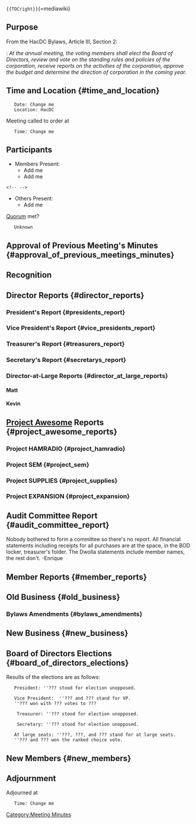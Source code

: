 `{{TOCright}}`{=mediawiki}

## Purpose

From the HacDC Bylaws, Article III, Section 2:

:   *At the annual meeting, the voting members shall elect the Board of
    Directors, review and vote on the standing rules and policies of the
    corporation, receive reports on the activities of the corporation,
    approve the budget and determine the direction of corporation in the
    coming year.*

## Time and Location {#time_and_location}

`   Date: Change me`\
`   Location: HacDC`

Meeting called to order at

`   Time: Change me`

## Participants

-   Members Present:
    -   Add me
    -   Add me

```{=html}
<!-- -->
```
-   Others Present:
    -   Add me

[Quorum](Quorum) met?

`   Unknown`

## Approval of Previous Meeting's Minutes {#approval_of_previous_meetings_minutes}

## Recognition

## Director Reports {#director_reports}

### President's Report {#presidents_report}

### Vice President's Report {#vice_presidents_report}

### Treasurer's Report {#treasurers_report}

### Secretary's Report {#secretarys_report}

### Director-at-Large Reports {#director_at_large_reports}

#### Matt

#### Kevin

## [Project Awesome](:Category:Project_Awesome) Reports {#project_awesome_reports}

### Project HAMRADIO {#project_hamradio}

### Project SEM {#project_sem}

### Project SUPPLIES {#project_supplies}

### Project EXPANSION {#project_expansion}

## Audit Committee Report {#audit_committee_report}

Nobody bothered to form a committee so there's no report. All financial
statements including receipts for all purchases are at the space, in the
BOD locker, treasurer's folder. The Dwolla statements include member
names, the rest don't. -Enrique

## Member Reports {#member_reports}

## Old Business {#old_business}

### Bylaws Amendments {#bylaws_amendments}

## New Business {#new_business}

## Board of Directors Elections {#board_of_directors_elections}

Results of the elections are as follows:

`   President: ''??? stood for election unopposed.`

`   Vice President:  ''??? and ??? stand for VP.`\
`   ''??? won with ??? votes to ???`

`    Treasurer: ''??? stood for election unopposed.`

`    Secretary: ''??? stood for election unopposed.`

`   At large seats: ''???, ???, and ??? stand for at large seats.`\
`   ''??? and ??? won the ranked choice vote.`

## New Members {#new_members}

## Adjournment

Adjourned at

`   Time: Change me`

[Category:Meeting Minutes](Category:Meeting_Minutes)
